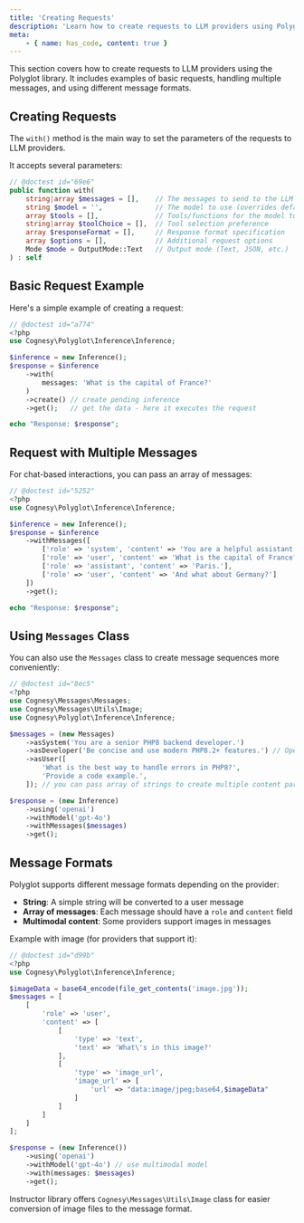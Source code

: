 ```yaml
---
title: 'Creating Requests'
description: 'Learn how to create requests to LLM providers using Polyglot.'
meta:
    - { name: has_code, content: true }
---
```


This section covers how to create requests to LLM providers using the Polyglot library. It includes examples of basic requests, handling multiple messages, and using different message formats.


## Creating Requests

The `with()` method is the main way to set the parameters of the requests to LLM providers.

It accepts several parameters:

```php
// @doctest id="69e6"
public function with(
    string|array $messages = [],    // The messages to send to the LLM
    string $model = '',             // The model to use (overrides default)
    array $tools = [],              // Tools/functions for the model to use
    string|array $toolChoice = [],  // Tool selection preference
    array $responseFormat = [],     // Response format specification
    array $options = [],            // Additional request options
    Mode $mode = OutputMode::Text   // Output mode (Text, JSON, etc.)
) : self
```


## Basic Request Example

Here's a simple example of creating a request:

```php
// @doctest id="a774"
<?php
use Cognesy\Polyglot\Inference\Inference;

$inference = new Inference();
$response = $inference
    ->with(
        messages: 'What is the capital of France?'
    )
    ->create() // create pending inference
    ->get();   // get the data - here it executes the request

echo "Response: $response";
```


## Request with Multiple Messages

For chat-based interactions, you can pass an array of messages:

```php
// @doctest id="5252"
<?php
use Cognesy\Polyglot\Inference\Inference;

$inference = new Inference();
$response = $inference
    ->withMessages([
        ['role' => 'system', 'content' => 'You are a helpful assistant who provides concise answers.'],
        ['role' => 'user', 'content' => 'What is the capital of France?'],
        ['role' => 'assistant', 'content' => 'Paris.'],
        ['role' => 'user', 'content' => 'And what about Germany?']
    ])
    ->get();

echo "Response: $response";
```

## Using `Messages` Class

You can also use the `Messages` class to create message sequences more conveniently:

```php
// @doctest id="8ec5"
<?php
use Cognesy\Messages\Messages;
use Cognesy\Messages\Utils\Image;
use Cognesy\Polyglot\Inference\Inference;

$messages = (new Messages)
    ->asSystem('You are a senior PHP8 backend developer.')
    ->asDeveloper('Be concise and use modern PHP8.2+ features.') // OpenAI developer role is supported and normalized for other providers
    ->asUser([
        'What is the best way to handle errors in PHP8?',
        'Provide a code example.',
    ]); // you can pass array of strings to create multiple content parts

$response = (new Inference)
    ->using('openai')
    ->withModel('gpt-4o')
    ->withMessages($messages)
    ->get();
```

## Message Formats

Polyglot supports different message formats depending on the provider:

- **String**: A simple string will be converted to a user message
- **Array of messages**: Each message should have a `role` and `content` field
- **Multimodal content**: Some providers support images in messages

Example with image (for providers that support it):

```php
// @doctest id="d99b"
<?php
use Cognesy\Polyglot\Inference\Inference;

$imageData = base64_encode(file_get_contents('image.jpg'));
$messages = [
    [
        'role' => 'user',
        'content' => [
            [
                'type' => 'text',
                'text' => 'What\'s in this image?'
            ],
            [
                'type' => 'image_url',
                'image_url' => [
                    'url' => "data:image/jpeg;base64,$imageData"
                ]
            ]
        ]
    ]
];

$response = (new Inference())
    ->using('openai')
    ->withModel('gpt-4o') // use multimodal model
    ->with(messages: $messages)
    ->get();
```

Instructor library offers `Cognesy\Messages\Utils\Image` class for easier conversion of image files to the message format.
